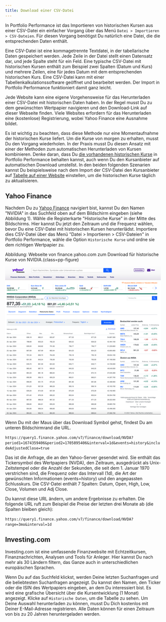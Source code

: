```yaml
---
title: Download einer CSV-Datei
---
```


In Portfolio Performance ist das Importieren von historischen Kursen aus einer CSV-Datei ein einfacher Vorgang über das Menü `Datei > Importieren > CSV-Dateien`. Für diesen Vorgang benötigst Du natürlich eine Datei, die die entsprechenden Daten enthält.

Eine CSV-Datei ist eine kommagetrennte Textdatei, in der tabellarische Daten gespeichert werden. Jede Zeile in der Datei stellt einen Datensatz dar, und jede Spalte steht für ein Feld. Eine typische CSV-Datei mit historischen Kursen enthält zum Beispiel zwei Spalten (Datum und Kurs) und mehrere Zeilen, eine für jedes Datum mit dem entsprechenden historischen Kurs. Eine CSV-Datei kann mit einer Tabellenkalkulationssoftware geöffnet und bearbeitet werden. Der Import in Portfolio Performance funktioniert damit ganz leicht.

Jede Website kann eine eigene Vorgehensweise für das Herunterladen einer CSV-Datei mit historischen Daten haben. In der Regel musst Du zu dem gewünschten Wertpapier navigieren und den Download-Link auf dieser Webseite finden. Viele Websites erfordern für das Herunterladen eine (kostenlose) Registrierung, wobei Yahoo Finance eine Ausnahme bildet.

Es ist wichtig zu beachten, dass diese Methode nur eine Momentaufnahme der historischen Kurse liefert. Um die Kurse von morgen zu erhalten, musst Du den Vorgang wiederholen. In der Praxis musst Du diesen Ansatz mit einer der Methoden zum automatischen Herunterladen von Kursen kombinieren. Denke daran, dass Du [die vorhandenen historischen Kurse](../../reference/file/images/mnu-file-import-reload-quotes.png) in Portfolio Performance behalten kannst, auch wenn Du den Kursanbieter auf automatischen Download umstellst.  In den beiden folgenden Szenarien kannst Du beispielsweise nach dem Import der CSV-Datei den Kursanbieter auf [Tabelle auf einer Website](./table-website.md) einstellen, um die historischen Kurse täglich zu aktualisieren.

## Yahoo Finance

Nachdem Du zu [Yahoo Finance](https://finance.yahoo.com) navigiert bist, kannst Du den Namen "NVIDIA" in das Suchfeld oben auf dem Bildschirm eingeben (siehe Abbildung 1). Wähle die Registerkarte "Historische Kurse" in der Mitte des Bildschirms. 
Hier kannst Du jetzt den Zeitraum und die Frequenz wählen, bevor Du eine CSV-Datei mit historischen Kursen herunterlädst. Importiere dies CSV-Datei über das Menü "Datei > Importieren > CSV-Dateien" in Portfolio Performance, wähle die Option `Historische Kurse` und ordne sie dem richtigen Wertpapier zu.

Abbildung: Webseite von finance.yahoo.com zum Download für historische Kurse von NVIDIA.{class=pp-figure}

![](../images/yahoo-finance-website.png)

Wenn Du mit der Maus über das Download Symbol gehst, findest Du am unteren Bildschirmrand die URL.

`https://query1.finance.yahoo.com/v7/finance/download/NVDA?period1=1674359406&period2=1705895406&interval=1d&events=history&includeAdjustedClose=true`

Das ist die Anfrage, die an den Yahoo-Server gesendet wird. Sie enthält das Tickersymbol des Wertpapiers (NVDA), den Zeitraum, ausgedrückt als Unix-Zeitstempel oder die Anzahl der Sekunden, die seit dem 1. Januar 1970 verstrichen sind, die Frequenz oder das Intervall (1d), die Art der gewünschten Informationen (events=history) und den angepassten Schlusskurs. Die CSV-Datei enthält 7 Spalten: Datum, Open, High, Low, Close, Volumen und Adj Close.

Du kannst diese URL ändern, um andere Ergebnisse zu erhalten. Die folgende URL ruft zum Beispiel die Preise der letzten drei Monate ab (die Spalten bleiben gleich):

`https://query1.finance.yahoo.com/v7/finance/download/NVDA?range=3mo&interval=1d`

## Investing.com

Investing.com ist eine umfassende Finanzwebsite mit Echtzeitkursen, Finanznachrichten, Analysen und Tools für Anleger. Hier kannst Du nach mehr als 30 Ländern filtern, das Ganze auch in unterschiedlichen europäischen Sprachen.

Wenn Du auf das Suchfeld klickst, werden Deine letzten Suchanfragen und die beliebtesten Suchanfragen angezeigt. Du kannst den Namen, den Ticker oder die ISIN des Wertpapiers eingeben, an dem Du interessiert bist. Es wird eine grafische Übersicht über die Kursentwicklung (1 Monat) angezeigt. Klicke auf `Historische Daten`, um die Tabelle zu sehen. Um Deine Auswahl herunterladen zu können, musst Du Dich kostenlos mit Deiner E-Mail-Adresse registrieren. Alle Daten können für einen Zeitraum von bis zu 20 Jahren heruntergeladen werden.